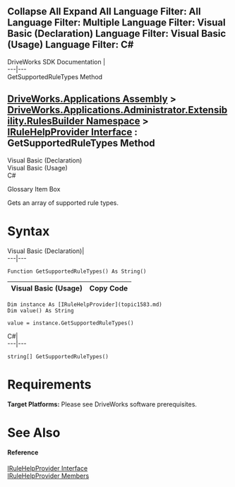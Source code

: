 Collapse All Expand All Language Filter: All  Language Filter: Multiple  Language Filter: Visual Basic (Declaration) Language Filter: Visual Basic (Usage) Language Filter: C#  
---  
DriveWorks SDK Documentation  |   
---|---  
GetSupportedRuleTypes Method   
  
[DriveWorks.Applications Assembly](topic13.md) > [DriveWorks.Applications.Administrator.Extensibility.RulesBuilder Namespace](topic1581.md) > [IRuleHelpProvider Interface](topic1583.md) : GetSupportedRuleTypes Method  
---  
  
Visual Basic (Declaration)    
Visual Basic (Usage)    
C# 

Glossary Item Box

Gets an array of supported rule types. 

# Syntax

Visual Basic (Declaration)|   
---|---  
      
    
    Function GetSupportedRuleTypes() As String()  
  
Visual Basic (Usage)| Copy Code  
---|---  
      
    
    Dim instance As [IRuleHelpProvider](topic1583.md)
    Dim value() As String
     
    value = instance.GetSupportedRuleTypes()  
  
C#|   
---|---  
      
    
    string[] GetSupportedRuleTypes()  
  
# Requirements

**Target Platforms:** Please see DriveWorks software prerequisites.

# See Also

#### Reference

[IRuleHelpProvider Interface](topic1583.md)   
[IRuleHelpProvider Members](topic1584.md)


